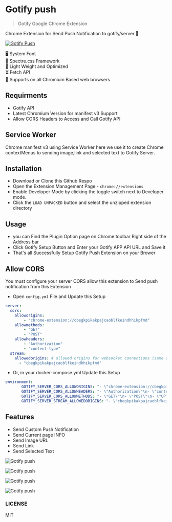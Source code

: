# Gotify push

> Gotify Google Chrome Extension

Chrome Extension for Send Push Notification to gotify/server 🔔

[![Gotify Push](https://res.cloudinary.com/veer/image/upload/v1590140120/web-store_iwlsro.png)](https://chrome.google.com/webstore/detail/gotify-push/cbegkpikakpajcaoblfkeindhhikpfmd)  

🖥 System Font  
💅 Spectre.css Framework  
💯 Light Weight and Optimized  
⏳ Fetch API  
🦺 Supports on all Chromium Based web browsers

## Requirments

- Gotify API
- Latest Chromium Version for manifest v3 Support
- Allow CORS Headers to Access and Call Gotify API

## Service Worker

Chrome manifest v3 using Service Worker here we use it to create Chrome contextMenus to sending image,link and selected text to Gotify Server.

## Installation

- Download or Clone this Github Respo
- Open the Extension Management Page - `chrome://extensions`
- Enable Developer Mode by clicking the toggle switch next to Developer mode.
- Click the `LOAD UNPACKED` button and select the unzipped extension directory

## Usage

- you can Find the Plugin Option page on Chrome toolbar Right side of the Address bar
- Click Gotify Setup Button and Enter your Gotify APP API URL and Save it
- That's all Successfully Setup Gotify Push Extension on your Brower

## Allow CORS

You must configure your server CORS allow this extension to Send push notification from this Extension

- Open `config.yml` File and Update this Setup

```yaml
server:
  cors:
    alloworigins:
        - "chrome-extension://cbegkpikakpajcaoblfkeindhhikpfmd"
    allowmethods:
        - "GET"
        - "POST"
    allowheaders:
        - "Authorization"
        - "content-type"
  stream:
    allowedorigins: # allowed origins for websocket connections (same origin is always allowed, default only same origin)
      - "cbegkpikakpajcaoblfkeindhhikpfmd"
```

- Or, in your docker-compose.yml Update this Setup

```yaml
environment:
       GOTIFY_SERVER_CORS_ALLOWORIGINS: "- \"chrome-extension://cbegkpikakpajcaoblfkeindhhikpfmd\""
       GOTIFY_SERVER_CORS_ALLOWHEADERS: "- \"Authorization\"\n- \"content-type\""
       GOTIFY_SERVER_CORS_ALLOWMETHODS: "- \"GET\"\n- \"POST\"\n- \"OPTIONS\"\n- \"DELETE\""
       GOTIFY_SERVER_STREAM_ALLOWEDORIGINS: "- \"cbegkpikakpajcaoblfkeindhhikpfmd\""
```

## Features

- Send Custom Push Notification
- Send Current page INFO
- Send Image URL
- Send Link
- Send Selected Text

![Gotify push](https://raw.githubusercontent.com/mskian/gotify-push/master/screenshot/Screenshot1.png)  

![Gotify push](https://raw.githubusercontent.com/mskian/gotify-push/master/screenshot/Screenshot2.png)  

![Gotify push](https://raw.githubusercontent.com/mskian/gotify-push/master/screenshot/Screenshot3.png)  

![Gotify push](https://raw.githubusercontent.com/mskian/gotify-push/master/screenshot/Screenshot4.png)  

### LICENSE

MIT

